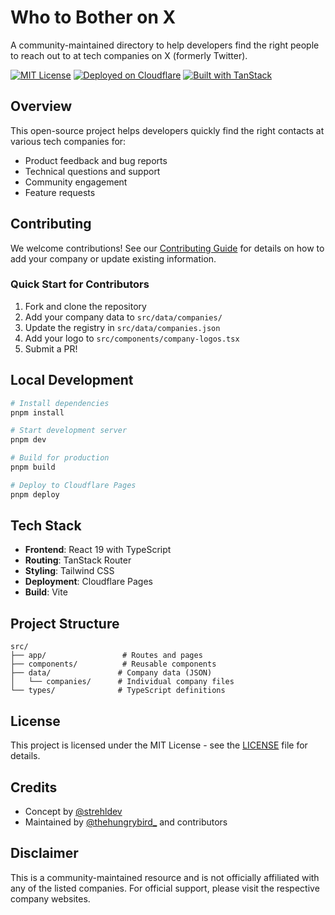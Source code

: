 # Who to Bother on X

A community-maintained directory to help developers find the right people to reach out to at tech companies on X (formerly Twitter).

[![MIT License](https://img.shields.io/badge/License-MIT-blue.svg)](LICENSE)
[![Deployed on Cloudflare](https://img.shields.io/badge/Deployed%20on-Cloudflare-orange?style=flat&logo=cloudflare)](https://pages.cloudflare.com)
[![Built with TanStack](https://img.shields.io/badge/Built%20with-TanStack-black?style=flat)](https://tanstack.com)

## Overview

This open-source project helps developers quickly find the right contacts at various tech companies for:
- Product feedback and bug reports
- Technical questions and support
- Community engagement
- Feature requests

## Contributing

We welcome contributions! See our [Contributing Guide](CONTRIBUTING.md) for details on how to add your company or update existing information.

### Quick Start for Contributors

1. Fork and clone the repository
2. Add your company data to `src/data/companies/`
3. Update the registry in `src/data/companies.json`
4. Add your logo to `src/components/company-logos.tsx`
5. Submit a PR!

## Local Development

```bash
# Install dependencies
pnpm install

# Start development server
pnpm dev

# Build for production
pnpm build

# Deploy to Cloudflare Pages
pnpm deploy
```

## Tech Stack

- **Frontend**: React 19 with TypeScript
- **Routing**: TanStack Router
- **Styling**: Tailwind CSS
- **Deployment**: Cloudflare Pages
- **Build**: Vite

## Project Structure

```
src/
├── app/                 # Routes and pages
├── components/          # Reusable components
├── data/               # Company data (JSON)
│   └── companies/      # Individual company files
└── types/              # TypeScript definitions
```

## License

This project is licensed under the MIT License - see the [LICENSE](LICENSE) file for details.

## Credits

- Concept by [@strehldev](https://x.com/strehldev)
- Maintained by [@thehungrybird_](https://x.com/thehungrybird_) and contributors

## Disclaimer

This is a community-maintained resource and is not officially affiliated with any of the listed companies. For official support, please visit the respective company websites.